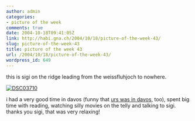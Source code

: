 ```yaml
---
author: admin
categories:
- picture of the week
comments: true
date: 2004-10-18T09:41:05Z
link: http://habi.gna.ch/2004/10/18/picture-of-the-week-43/
slug: picture-of-the-week-43
title: picture of the week 43
url: /2004/10/18/picture-of-the-week-43/
wordpress_id: 649
---
```


this is sigi on the ridge leading from the weissfluhjoch to nowhere.

[![DSC03710](http://habi.gna.ch/blog/images/DSC03710-tm.jpg)](http://habi.gna.ch/blog/images/DSC03710.JPG)

i had a very good time in davos (funny that [urs was in davos](http://www.circle.ch/blog/p1533.html), too), spent big time with reading, watching silly movies on the telly and talking to sigi.
thanks you sigi, that was very relaxing!
